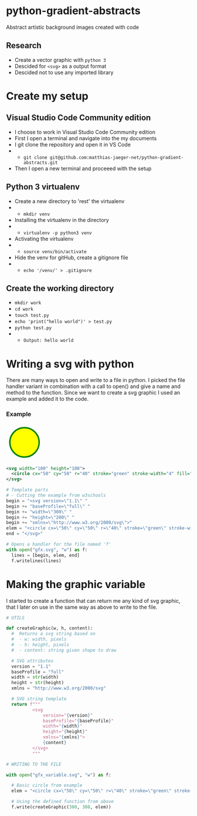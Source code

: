 # python-gradient-abstracts
Abstract artistic background images created with code

## Research
- Create a vector graphic with ``python 3``
- Descided for ``<svg>`` as a output format
- Descided not to use any imported library

# Create my setup
## Visual Studio Code Community edition
- I choose to work in Visual Studio Code Community edition
- First I open a terminal and navigate into the my documents
- I git clone the repository and open it in VS Code
- - ``git clone git@github.com:matthias-jaeger-net/python-gradient-abstracts.git``
- Then I open a new terminal and proceeed with the setup

## Python 3 virtualenv
- Create a new directory to 'rest' the virtualenv
- - ```mkdir venv```
- Installing the virtualenv in the directory
- - ```virtualenv -p python3 venv```
- Activating the virtualenv
- - ```source venv/bin/activate```
- Hide the venv for gitHub, create a gitignore file
- - ``echo '/venv/' > .gitignore``

## Create the working directory
- ```mkdir work```
- ```cd work```
- ```touch test.py```
- ```echo 'print("hello world")' > test.py```
- ```python test.py```
- - ```Output: hello world```

# Writing a svg with python
There are many ways to open and write to a file in python. I picked the file handler variant in combination with a call to open() and give a name and method to the function. Since we want to create a svg graphic I used an example and added it to the code.

### Example
<svg width="100" height="100">
  <circle cx="50" cy="50" r="40" stroke="green" stroke-width="4" fill="yellow" />
</svg>

```xml
<svg width="100" height="100">
  <circle cx="50" cy="50" r="40" stroke="green" stroke-width="4" fill="yellow" />
</svg>
```

```python
# Template parts
# - Cutting the example from w3schools
begin = "<svg version=\"1.1\" "
begin += "baseProfile=\"full\" "
begin += "width=\"300\" "
begin += "height=\"200\" "
begin += "xmlns=\"http://www.w3.org/2000/svg\">"
elem = "<circle cx=\"50\" cy=\"50\" r=\"40\" stroke=\"green\" stroke-width=\"4\" fill=\"yellow\" />"
end = "</svg>"

# Opens a handler for the file named 'f'
with open("gfx.svg", "w") as f:
  lines = [begin, elem, end]
  f.writelines(lines)
```

# Making the graphic variable
I started to create a function that can return me any kind of svg graphic, that I later on use in the same way as above to write to the file.

```python
# UTILS

def createGraphic(w, h, content):
  #  Returns a svg string based on
  #  - w: width, pixels
  #  - h: height, pixels
  #  - content: string given shape to draw

  # SVG attributes
  version = "1.1"
  baseProfile = "full"
  width = str(width)
  height = str(height)
  xmlns = "http://www.w3.org/2000/svg"

  # SVG string template
  return f"""
          <svg
              version="{version}"
              baseProfile="{baseProfile}"
              width="{width}"
              height="{height}"
              xmlns="{xmlns}">
              {content}
          </svg>
          """

# WRITING TO THE FILE

with open("gfx_variable.svg", "w") as f:

  # Basic circle from example
  elem = "<circle cx=\"50\" cy=\"50\" r=\"40\" stroke=\"green\" stroke-width=\"4\" fill=\"yellow\" />"

  # Using the defined function from above
  f.write(createGraphic(300, 300, elem))
```